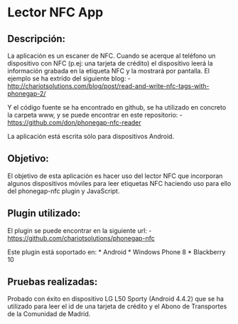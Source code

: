 Lector NFC App
==============

Descripción:
------------
La aplicación es un escaner de NFC. Cuando se acerque al teléfono un dispositivo con NFC (p.ej: una tarjeta de crédito) el dispositivo leerá la información grabada en la etiqueta NFC y la mostrará por pantalla. El ejemplo se ha extrído del siguiente blog:
    - http://chariotsolutions.com/blog/post/read-and-write-nfc-tags-with-phonegap-2/

Y el código fuente se ha encontrado en github, se ha utilizado en concreto la carpeta www, y se puede encontrar en este repositorio:
    - https://github.com/don/phonegap-nfc-reader
    
La aplicación está escrita sólo para dispositivos Android.
    
Objetivo:
---------
El objetivo de esta aplicación es hacer uso del lector NFC que incorporan algunos dispositivos móviles para leer etiquetas NFC haciendo uso para ello del phonegap-nfc plugin y JavaScript. 


Plugin utilizado:
-----------------
El plugin se puede encontrar en la siguiente url:
    - https://github.com/chariotsolutions/phonegap-nfc

Este plugin está soportado en:
    * Android
    * Windows Phone 8
    * Blackberry 10
    
Pruebas realizadas:
-------------------
Probado con éxito en dispositivo LG L50 Sporty (Android 4.4.2) que se ha utilizado para leer el id de una tarjeta de crédito y el Abono de Transportes de la Comunidad de Madrid.

